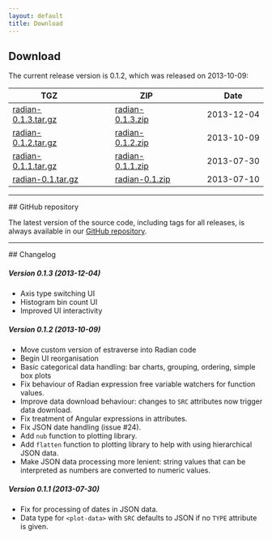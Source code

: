 ```yaml
---
layout: default
title: Download
---
```


## Download

The current release version is 0.1.2, which was released on
2013-10-09:

| TGZ |&nbsp;&nbsp;&nbsp;&nbsp;&nbsp;&nbsp;|ZIP |&nbsp;&nbsp;&nbsp;&nbsp;&nbsp;&nbsp;|Date |
|-----|-|-----|-|-----|
|[radian-0.1.3.tar.gz](/downloads/radian-0.1.3.tar.gz)| |[radian-0.1.3.zip](/downloads/radian-0.1.3.zip)| |2013-12-04|
|[radian-0.1.2.tar.gz](/downloads/radian-0.1.2.tar.gz)| |[radian-0.1.2.zip](/downloads/radian-0.1.2.zip)| |2013-10-09|
|[radian-0.1.1.tar.gz](/downloads/radian-0.1.1.tar.gz)| |[radian-0.1.1.zip](/downloads/radian-0.1.1.zip)| |2013-07-30|
|[radian-0.1.tar.gz](/downloads/radian-0.1.tar.gz)| |[radian-0.1.zip](/downloads/radian-0.1.zip)| |2013-07-10|

<hr>
## GitHub repository

The latest version of the source code, including tags for all
releases, is always available in our
[GitHub repository](https://github.com/openbrainsrc/Radian).

<hr>
## Changelog

##### Version 0.1.3 (2013-12-04)

 - Axis type switching UI
 - Histogram bin count UI
 - Improved UI interactivity

##### Version 0.1.2 (2013-10-09)

 - Move custom version of estraverse into Radian code
 - Begin UI reorganisation
 - Basic categorical data handling: bar charts, grouping, ordering,
   simple box plots
 - Fix behaviour of Radian expression free variable watchers for
   function values.
 - Improve data download behaviour: changes to `SRC` attributes now
   trigger data download.
 - Fix treatment of Angular expressions in attributes.
 - Fix JSON date handling (issue #24).
 - Add `nub` function to plotting library.
 - Add `flatten` function to plotting library to help with using
   hierarchical JSON data.
 - Make JSON data processing more lenient: string values that can be
   interpreted as numbers are converted to numeric values.

##### Version 0.1.1 (2013-07-30)

 - Fix for processing of dates in JSON data.
 - Data type for `<plot-data>` with `SRC` defaults to JSON if no
   `TYPE` attribute is given.
